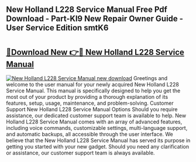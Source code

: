 ## New Holland L228 Service Manual Free Pdf Download - Part-Kl9 New Repair Owner Guide - User Service Edition smtK6

# <h2><a href="http://bc89326.oget.top/?id=New+Holland+L228+Service+Manual">🔗Download New 👉🔴 New Holland L228 Service Manual</a></h2>

[![New Holland L228 Service Manual new download](https://i.imgur.com/5g1atiW.png)](http://bc89326.oget.top/?id=New+Holland+L228+Service+Manual)
Greetings and welcome to the user manual for your newly acquired New Holland L228 Service Manual. This manual is specifically designed to help you get the most out of your product by providing a thorough explanation of its features, setup, usage, maintenance, and problem-solving. Customer Support New Holland L228 Service Manual Options Should you require assistance, our dedicated customer support team is available to help. New Holland L228 Service Manual comes with an array of advanced features, including voice commands, customizable settings, multi-language support, and automatic backups, all accessible through the user interface. We believe that the New Holland L228 Service Manual has served its purpose in getting you started with your new gadget. Should you need any clarification or assistance, our customer support team is always available.
